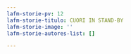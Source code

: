 ```yaml
---
lafm-storie-pv: 12
lafm-storie-titulo: CUORI IN STAND-BY
lafm-storie-image: ''
lafm-storie-autores-list: []

---
```

